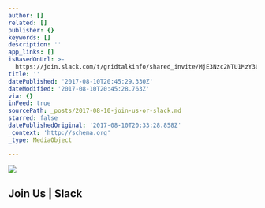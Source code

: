 ```yaml
---
author: []
related: []
publisher: {}
keywords: []
description: ''
app_links: []
isBasedOnUrl: >-
  https://join.slack.com/t/gridtalkinfo/shared_invite/MjE3Nzc2NTU1MzY3LTE1MDA4ODg4NjAtMjlmOTZlZjc3NQ
title: ''
datePublished: '2017-08-10T20:45:29.330Z'
dateModified: '2017-08-10T20:45:28.763Z'
via: {}
inFeed: true
sourcePath: _posts/2017-08-10-join-us-or-slack.md
starred: false
datePublishedOriginal: '2017-08-10T20:33:28.858Z'
_context: 'http://schema.org'
_type: MediaObject

---
```

![](https://the-grid-user-content.s3-us-west-2.amazonaws.com/c9dc268f-98df-4b58-9ccc-e53d045711b1.png)

<article style=""><h1>Join Us | Slack</h1></article>